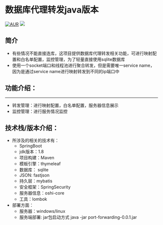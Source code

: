 # 数据库代理转发java版本
[![AUR](https://img.shields.io/badge/license-Apache%20License%202.0-blue.svg)](https://github.com/luohuihua/port-forwarding)
[![](https://img.shields.io/badge/version-0.0.1-brightgreen.svg)](https://github.com/luohuihua/port-forwarding)
## 简介
- 有些情况不能直接连库，这项目提供数据库代理转发相关功能，可进行映射配置和白名单配置，监控管理，为了轻量直接使用sqlite数据库
- 使用一个socket端口和线程池进行聚合转发，但是需要唯一service name，因为是通过service name进行映射转发到不同的ip端口中

## 功能介绍：
-----------------------------------
- 转发管理：进行映射配置，白名单配置，服务器信息展示
- 监控管理：进行服务情况监控

## 技术栈/版本介绍：
- 所涉及的相关的技术有：
    - SpringBoot
    - jdk版本：1.8
    - 项目构建：Maven
    - 模板引擎：thymeleaf
    - 数据库： sqlite
    - JSON: fastjson
    - 持久层：mybatis
    - 安全框架：SpringSecurity
    - 服务器信息：oshi-core
    - 工具：lombok
- 部署方面：
    - 服务器：windows/linux
    - 服务端部署: jar包启动方式 java -jar port-forwarding-0.0.1.jar
